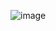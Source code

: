 ![image](https://user-images.githubusercontent.com/76823502/132914023-95db6b7c-abc8-4f08-b530-3cdac62bb335.png)

